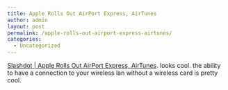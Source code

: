 ```yaml
---
title: Apple Rolls Out AirPort Express, AirTunes
author: admin
layout: post
permalink: /apple-rolls-out-airport-express-airtunes/
categories:
  - Uncategorized
---
```

[Slashdot | Apple Rolls Out AirPort Express, AirTunes][1]. looks cool. the ability to have a connection to your wireless lan without a wireless card is pretty cool.

 [1]: http://apple.slashdot.org/apple/04/06/07/1744222.shtml?tid=107&tid=137&tid=187&tid=193
